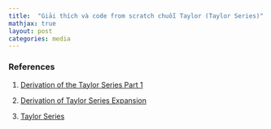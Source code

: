```yaml
---
title:  "Giải thích và code from scratch chuỗi Taylor (Taylor Series)"
mathjax: true
layout: post
categories: media
---
```




### References

1. [Derivation of the Taylor Series Part 1](https://www.youtube.com/watch?v=2-X7lqZvjy8)

2. [Derivation of Taylor Series Expansion](https://hep.physics.illinois.edu/home/serrede/P435/Lecture_Notes/Derivation_of_Taylor_Series_Expansion.pdf)

3. [Taylor Series](https://byjus.com/maths/taylor-series/)